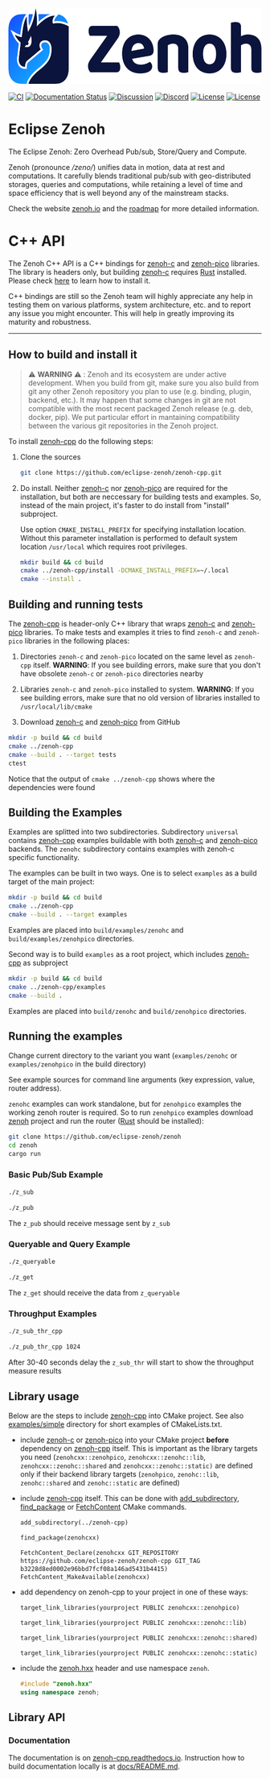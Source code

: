 <img src="https://raw.githubusercontent.com/eclipse-zenoh/zenoh/master/zenoh-dragon.png" height="150">

[![CI](https://github.com/eclipse-zenoh/zenoh-cpp/workflows/CI/badge.svg)](https://github.com/eclipse-zenoh/zenoh-cpp/actions?query=workflow%3A%22CI%22)
[![Documentation Status](https://readthedocs.org/projects/zenoh-cpp/badge/?version=latest)](https://zenoh-cpp.readthedocs.io/en/latest/?badge=latest)
[![Discussion](https://img.shields.io/badge/discussion-on%20github-blue)](https://github.com/eclipse-zenoh/roadmap/discussions)
[![Discord](https://img.shields.io/badge/chat-on%20discord-blue)](https://discord.gg/2GJ958VuHs)
[![License](https://img.shields.io/badge/License-EPL%202.0-blue)](https://choosealicense.com/licenses/epl-2.0/)
[![License](https://img.shields.io/badge/License-Apache%202.0-blue.svg)](https://opensource.org/licenses/Apache-2.0)

# Eclipse Zenoh
The Eclipse Zenoh: Zero Overhead Pub/sub, Store/Query and Compute.

Zenoh (pronounce _/zeno/_) unifies data in motion, data at rest and computations. It carefully blends traditional pub/sub with geo-distributed storages, queries and computations, while retaining a level of time and space efficiency that is well beyond any of the mainstream stacks.

Check the website [zenoh.io](http://zenoh.io) and the [roadmap](https://github.com/eclipse-zenoh/roadmap) for more detailed information.

# C++ API

The Zenoh C++ API is a C++ bindings for [zenoh-c] and [zenoh-pico] libraries. The library is headers only,
but building [zenoh-c] requires [Rust](rust-lang) installed. Please check [here](https://www.rust-lang.org/tools/install) to learn how to install it.


C++ bindings are still so the Zenoh team will highly appreciate any help in testing them on various platforms, system architecture, etc. and to report any issue you might encounter. This will help in greatly improving its maturity and robustness.

-------------------------------
## How to build and install it

> :warning: **WARNING** :warning: : Zenoh and its ecosystem are under active development. When you build from git, make sure you also build from git any other Zenoh repository you plan to use (e.g. binding, plugin, backend, etc.). It may happen that some changes in git are not compatible with the most recent packaged Zenoh release (e.g. deb, docker, pip). We put particular effort in mantaining compatibility between the various git repositories in the Zenoh project.

To install [zenoh-cpp] do the following steps:

1. Clone the sources

   ```bash
   git clone https://github.com/eclipse-zenoh/zenoh-cpp.git
   ```

2. Do install.
   Neither [zenoh-c] nor [zenoh-pico] are required for the installation, but both are neccessary for building tests and examples. So, instead of the main project, it's faster to do install from "install" subproject.

   Use option `CMAKE_INSTALL_PREFIX` for specifying installation location. Without this parameter installation is performed to default system location `/usr/local` which requires root privileges.

    ```bash
    mkdir build && cd build
    cmake ../zenoh-cpp/install -DCMAKE_INSTALL_PREFIX=~/.local
    cmake --install .
    ```

## Building and running tests

The [zenoh-cpp] is header-only C++ library that wraps [zenoh-c] and [zenoh-pico] libraries. To make tests and examples it tries to find `zenoh-c` and `zenoh-pico` libraries in the following places:

1. Directories `zenoh-c` and `zenoh-pico` located on the same level as `zenoh-cpp` itself. **WARNING**: If you see building errors, make sure that you don't have obsolete `zenoh-c` or `zenoh-pico` directories nearby

2. Libraries `zenoh-c` and `zenoh-pico` installed to system. **WARNING**: If you see building errors, make sure that no old version of libraries installed to `/usr/local/lib/cmake`

3. Download [zenoh-c] and [zenoh-pico] from GitHub

```bash
mkdir -p build && cd build
cmake ../zenoh-cpp
cmake --build . --target tests
ctest
```

Notice that the output of `cmake ../zenoh-cpp` shows where the dependencies were found

## Building the Examples

Examples are splitted into two subdirectories. Subdirectory `universal` contains [zenoh-cpp] examples buildable with both [zenoh-c] and [zenoh-pico] backends. The `zenohc` subdirectory contains examples with zenoh-c specific functionality.

The examples can be built in two ways. One is to select `examples` as a build target of the main project:

```bash
mkdir -p build && cd build
cmake ../zenoh-cpp
cmake --build . --target examples
```

Examples are placed into `build/examples/zenohc` and `build/examples/zenohpico` directories.

Second way is to build `examples` as a root project, which includes [zenoh-cpp] as subproject

```bash
mkdir -p build && cd build
cmake ../zenoh-cpp/examples
cmake --build .
```

Examples are placed into `build/zenohc` and `build/zenohpico` directories.

## Running the examples

Change current directory to the variant you want (`examples/zenohc` or `examples/zenohpico` in the build directory)

See example sources for command line arguments (key expression, value, router address).

`zenohc` examples can work standalone, but for `zenohpico` examples the working zenoh router is required. So to run `zenohpico` examples download [zenoh] project and run the router ([Rust](rust-lang) should be installed):
```bash
git clone https://github.com/eclipse-zenoh/zenoh
cd zenoh
cargo run
```

### Basic Pub/Sub Example

```bash
./z_sub
```

```bash
./z_pub
```

The `z_pub` should receive message sent by `z_sub`

### Queryable and Query Example
```bash
./z_queryable
```

```bash
./z_get
```

The `z_get` should receive the data from `z_queryable`

### Throughput Examples
```bash
./z_sub_thr_cpp
```

```bash
./z_pub_thr_cpp 1024
```

After 30-40 seconds delay the `z_sub_thr` will start to show the throughput measure results

## Library usage

Below are the steps to include [zenoh-cpp] into CMake project. See also [examples/simple](examples/simple) directory for short examples of CMakeLists.txt.

- include [zenoh-c] or [zenoh-pico] into your CMake project **before** dependency on [zenoh-cpp] itself.
  This is important as the library targets you need (`zenohcxx::zenohpico`, `zenohcxx::zenohc::lib`, `zenohcxx::zenohc::shared` and `zenohcxx::zenohc::static)`
  are defined only if their backend library
  targets (`zenohpico`, `zenohc::lib`, `zenohc::shared` and `zenohc::static` are defined)

- include [zenoh-cpp] itself. This can be done with [add_subdirectory], [find_package] or [FetchContent] CMake commands.
  ```
  add_subdirectory(../zenoh-cpp)
  ```
  ```
  find_package(zenohcxx)
  ```
  ```
  FetchContent_Declare(zenohcxx GIT_REPOSITORY https://github.com/eclipse-zenoh/zenoh-cpp GIT_TAG b3228d8ed0002e96bbd7fcf08a146ad5431b4415)
  FetchContent_MakeAvailable(zenohcxx)
  ```
- add dependency on zenoh-cpp to your project in one of these ways:
   ```
   target_link_libraries(yourproject PUBLIC zenohcxx::zenohpico)
   ```
   ```
   target_link_libraries(yourproject PUBLIC zenohcxx::zenohc::lib)
   ```
   ```
   target_link_libraries(yourproject PUBLIC zenohcxx::zenohc::shared)
   ```
   ```
   target_link_libraries(yourproject PUBLIC zenohcxx::zenohc::static)
   ```

- include the [zenoh.hxx] header and use namespace `zenoh`.
    ```C++
    #include "zenoh.hxx"
    using namespace zenoh;
    ```

## Library API

### Documentation

The documentation is on [zenoh-cpp.readthedocs.io]. 
Instruction how to build documentation locally is at [docs/README.md].

[rust-lang]: https://www.rust-lang.org
[zenoh]: https://github.com/eclipse-zenoh/zenoh
[zenoh-c]: https://github.com/eclipse-zenoh/zenoh-c
[zenoh-cpp]: https://github.com/eclipse-zenoh/zenoh-cpp
[zenoh-pico]: https://github.com/eclipse-zenoh/zenoh-pico
[zenoh.hxx]: https://github.com/eclipse-zenoh/zenoh-cpp/blob/main/include/zenoh.hxx
[add_subdirectory]: https://cmake.org/cmake/help/latest/command/add_subdirectory.html
[find_package]: https://cmake.org/cmake/help/latest/command/find_package.html
[FetchContent]: https://cmake.org/cmake/help/latest/module/FetchContent.html
[zenoh-cpp.readthedocs.io]: https://zenoh-cpp.readthedocs.io
[docs/README.md]: https://github.com/eclipse-zenoh/zenoh-cpp/blob/main/docs/README.md
